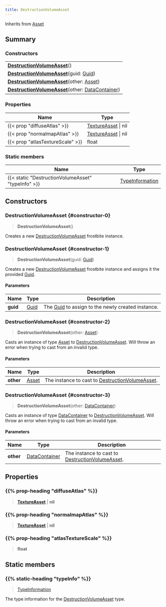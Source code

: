 ```yaml
---
title: DestructionVolumeAsset
---
```


Inherits from 
[Asset](/vext/ref/fb/asset)

## Summary
### Constructors
| |
| ----------- |
| **[DestructionVolumeAsset](#constructor-0)**() |
| **[DestructionVolumeAsset](#constructor-1)**(guid: [Guid](/vext/ref/shared/class/guid)) |
| **[DestructionVolumeAsset](#constructor-2)**(other: [Asset](/vext/ref/fb/asset)) |
| **[DestructionVolumeAsset](#constructor-3)**(other: [DataContainer](/vext/ref/shared/class/datacontainer)) |

### Properties
| Name | Type |
| ---- | ---- |
| {{< prop "diffuseAtlas" >}} | [TextureAsset](/vext/ref/fb/textureasset) \| nil |
| {{< prop "normalmapAtlas" >}} | [TextureAsset](/vext/ref/fb/textureasset) \| nil |
| {{< prop "atlasTextureScale" >}} | float |

### Static members
| Name | Type |
| ---- | ---- |
| {{< static "DestructionVolumeAsset" "typeInfo" >}} | [TypeInformation](/vext/ref/shared/class/typeinformation) |

## Constructors
### DestructionVolumeAsset {#constructor-0}
> **DestructionVolumeAsset**()

Creates a new [DestructionVolumeAsset](/vext/ref/fb/destructionvolumeasset) frostbite instance.

### DestructionVolumeAsset {#constructor-1}
> **DestructionVolumeAsset**(guid: [Guid](/vext/ref/shared/class/guid))

Creates a new [DestructionVolumeAsset](/vext/ref/fb/destructionvolumeasset) frostbite instance and assigns it the provided [Guid](/vext/ref/shared/class/guid).

#### Parameters
| Name | Type | Description |
| ---- | ---- | ----------- |
| **guid** | [Guid](/vext/ref/shared/class/guid) | The [Guid](/vext/ref/shared/class/guid) to assign to the newly created instance. |

### DestructionVolumeAsset {#constructor-2}
> **DestructionVolumeAsset**(other: [Asset](/vext/ref/fb/asset))

Casts an instance of type [Asset](/vext/ref/fb/asset) to [DestructionVolumeAsset](/vext/ref/fb/destructionvolumeasset). Will throw an error when trying to cast from an invalid type.

#### Parameters
| Name | Type | Description |
| ---- | ---- | ----------- |
| **other** | [Asset](/vext/ref/fb/asset) | The instance to cast to [DestructionVolumeAsset](/vext/ref/fb/destructionvolumeasset). |

### DestructionVolumeAsset {#constructor-3}
> **DestructionVolumeAsset**(other: [DataContainer](/vext/ref/shared/class/datacontainer))

Casts an instance of type [DataContainer](/vext/ref/shared/class/datacontainer) to [DestructionVolumeAsset](/vext/ref/fb/destructionvolumeasset). Will throw an error when trying to cast from an invalid type.

#### Parameters
| Name | Type | Description |
| ---- | ---- | ----------- |
| **other** | [DataContainer](/vext/ref/shared/class/datacontainer) | The instance to cast to [DestructionVolumeAsset](/vext/ref/fb/destructionvolumeasset). |

## Properties
### {{% prop-heading "diffuseAtlas" %}}
> **[TextureAsset](/vext/ref/fb/textureasset)** | **nil**

### {{% prop-heading "normalmapAtlas" %}}
> **[TextureAsset](/vext/ref/fb/textureasset)** | **nil**

### {{% prop-heading "atlasTextureScale" %}}
> **float**

## Static members
### {{% static-heading "typeInfo" %}}
> [TypeInformation](/vext/ref/shared/class/typeinformation)

The type information for the [DestructionVolumeAsset](/vext/ref/fb/destructionvolumeasset) type.

